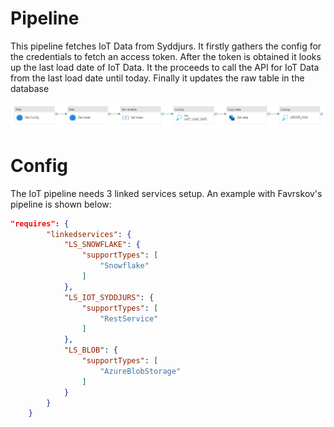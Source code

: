 # Pipeline

This pipeline fetches IoT Data from Syddjurs. It firstly gathers the config for the credentials to fetch an access token. After the token is obtained it looks up the last load date of IoT Data. It the proceeds to call the API for IoT Data from the last load date until today. Finally it updates the raw table in the database

![Alt text](../assets/PL_IOT_SYYDJURS.png)

# Config

The IoT pipeline needs 3 linked services setup. An example with Favrskov's pipeline is shown below:


```json
"requires": {
        "linkedservices": {
            "LS_SNOWFLAKE": {
                "supportTypes": [
                    "Snowflake"
                ]
            },
            "LS_IOT_SYDDJURS": {
                "supportTypes": [
                    "RestService"
                ]
            },
            "LS_BLOB": {
                "supportTypes": [
                    "AzureBlobStorage"
                ]
            }
        }
    }
```